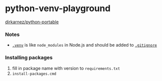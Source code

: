python-venv-playground
=================
[dirkarnez/python-portable](https://github.com/dirkarnez/python-portable)

### Notes
- [`.venv`](./venv) is like `node_modules` in Node.js and should be added to [`.gitignore`](./.gitignore)

### Installing packages
1. fill in package name with version to `requirements.txt`
2. `install-packages.cmd`
